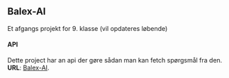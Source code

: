 ## Balex-AI

Et afgangs projekt for 9. klasse (vil opdateres løbende)

#### API

Dette project har an api der gøre sådan man kan fetch spørgsmål fra den. **URL**: [Balex-AI](https://balex-ai.herokuapp.com/).
